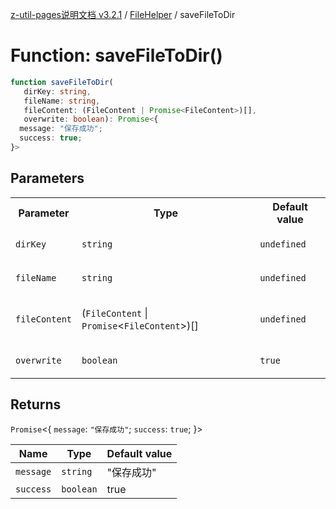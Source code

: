 [z-util-pages说明文档 v3.2.1](../../../README.md) / [FileHelper](../README.md) / saveFileToDir

# Function: saveFileToDir()

```ts
function saveFileToDir(
   dirKey: string, 
   fileName: string, 
   fileContent: (FileContent | Promise<FileContent>)[], 
   overwrite: boolean): Promise<{
  message: "保存成功";
  success: true;
}>
```

## Parameters

<table>
<tr>
<th>Parameter</th>
<th>Type</th>
<th>Default value</th>
</tr>
<tr>
<td>

`dirKey`

</td>
<td>

`string`

</td>
<td>

`undefined`

</td>
</tr>
<tr>
<td>

`fileName`

</td>
<td>

`string`

</td>
<td>

`undefined`

</td>
</tr>
<tr>
<td>

`fileContent`

</td>
<td>

(`FileContent` \| `Promise`\<`FileContent`\>)[]

</td>
<td>

`undefined`

</td>
</tr>
<tr>
<td>

`overwrite`

</td>
<td>

`boolean`

</td>
<td>

`true`

</td>
</tr>
</table>

## Returns

`Promise`\<\{
  `message`: `"保存成功"`;
  `success`: `true`;
 \}\>

| Name | Type | Default value |
| ------ | ------ | ------ |
| `message` | `string` | "保存成功" |
| `success` | `boolean` | true |
